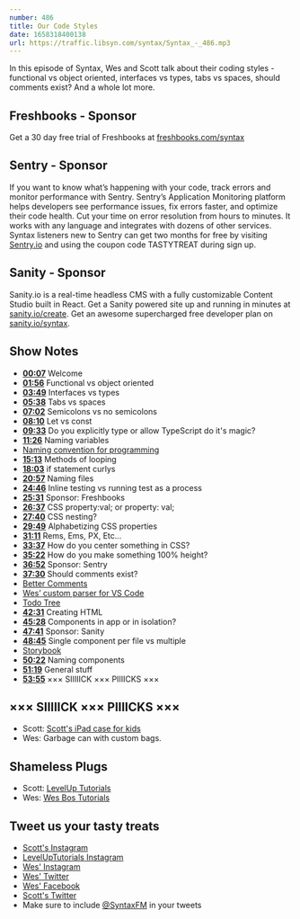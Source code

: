 ```yaml
---
number: 486
title: Our Code Styles
date: 1658318400138
url: https://traffic.libsyn.com/syntax/Syntax_-_486.mp3
---
```


In this episode of Syntax, Wes and Scott talk about their coding styles - functional vs object oriented, interfaces vs types, tabs vs spaces, should comments exist? And a whole lot more.

## Freshbooks  - Sponsor

Get a 30 day free trial of Freshbooks at [freshbooks.com/syntax](https://freshbooks.com/syntax)

## Sentry - Sponsor

If you want to know what’s happening with your code, track errors and monitor performance with Sentry. Sentry’s Application Monitoring platform helps developers see performance issues, fix errors faster, and optimize their code health. Cut your time on error resolution from hours to minutes. It works with any language and integrates with dozens of other services. Syntax listeners new to Sentry can get two months for  free by visiting [Sentry.io](https://sentry.io) and using the coupon code TASTYTREAT during sign up.

## Sanity - Sponsor

Sanity.io is a real-time headless CMS with a fully customizable Content Studio built in React. Get a Sanity powered site up and running in minutes at [sanity.io/create](https://www.sanity.io/create). Get an awesome supercharged free developer plan on [sanity.io/syntax](https://www.sanity.io/syntax).

## Show Notes

* **[00:07](#t=00:07)** Welcome
* **[01:56](#t=01:56)** Functional vs object oriented
* **[03:49](#t=03:49)** Interfaces vs types
* **[05:38](#t=05:38)** Tabs vs spaces
* **[07:02](#t=07:02)** Semicolons vs no semicolons
* **[08:10](#t=08:10)** Let vs const
* **[09:33](#t=09:33)** Do you explicitly type or allow TypeScript do it's magic?
* **[11:26](#t=11:26)** Naming variables
* [Naming convention for programming](https://en.wikipedia.org/wiki/Naming_convention_(programming))
* **[15:13](#t=15:13)** Methods of looping
* **[18:03](#t=18:03)** if statement curlys
* **[20:57](#t=20:57)** Naming files
* **[24:46](#t=24:46)** Inline testing vs running test as a process
* **[25:31](#t=25:31)** Sponsor: Freshbooks
* **[26:37](#t=26:37)** CSS property:val; or property: val;
* **[27:40](#t=27:40)** CSS nesting?
* **[29:49](#t=29:49)** Alphabetizing CSS properties
* **[31:11](#t=31:11)** Rems, Ems, PX, Etc…
* **[33:37](#t=33:37)** How do you center something in CSS?
* **[35:22](#t=35:22)** How do you make something 100% height?
* **[36:52](#t=36:52)** Sponsor: Sentry
* **[37:30](#t=37:30)** Should comments exist?
* [Better Comments](https://marketplace.visualstudio.com/items?itemName=aaron-bond.better-comments)
* [Wes’ custom parser for VS Code](https://twitter.com/wesbos/status/1384916003444961282?s=21&t=Iz9mOT6bctSccV4pw8xjOA)
* [Todo Tree](https://marketplace.visualstudio.com/items?itemName=Gruntfuggly.todo-tree)
* **[42:31](#t=42:31)** Creating HTML
* **[45:28](#t=45:28)** Components in app or in isolation?
* **[47:41](#t=47:41)** Sponsor: Sanity
* **[48:45](#t=48:45)** Single component per file vs multiple
* [Storybook](https://storybook.js.org)
* **[50:22](#t=50:22)** Naming components
* **[51:19](#t=51:19)** General stuff
* **[53:55](#t=53:55)** ××× SIIIIICK ××× PIIIICKS ×××

## ××× SIIIIICK ××× PIIIICKS ×××

* Scott: [Scott's iPad case for kids](https://www.amazon.com/dp/B07DBZW49H?th=1&linkCode=sl1&tag=leveluptuts01-20&linkId=920f70555b9377dadede744ec2447748&language=en_US&ref_=as_li_ss_tl)
* Wes: Garbage can with custom bags.

## Shameless Plugs

* Scott: [LevelUp Tutorials](https://leveluptutorials.com/)
* Wes: [Wes Bos Tutorials](https://wesbos.com/courses)

## Tweet us your tasty treats

* [Scott's Instagram](https://www.instagram.com/stolinski/)
* [LevelUpTutorials Instagram](https://www.instagram.com/LevelUpTutorials/)
* [Wes' Instagram](https://www.instagram.com/wesbos/)
* [Wes' Twitter](https://twitter.com/wesbos)
* [Wes' Facebook](https://www.facebook.com/wesbos.developer)
* [Scott's Twitter](https://twitter.com/stolinski)
* Make sure to include [@SyntaxFM](https://twitter.com/SyntaxFM) in your tweets
